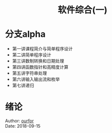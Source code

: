 <h1 align="center"> 软件综合(一)</h1>    

# 分支alpha

- 第一讲课程简介与简单程序设计
- 第二讲简单程序设计
- 第三讲数制转换和日期处理
- 第四讲函数指针和高精度计算
- 第五讲字符串处理
- 第六讲输入输出流和枚举
- 第七讲递归

# 绪论


Author: [ourfor](https://ourfor.top)<br>
Date: 2018-09-15
